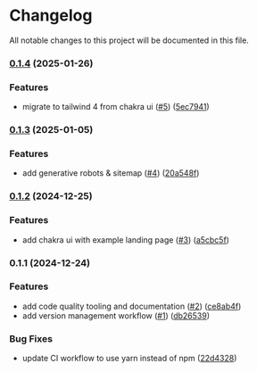 # Changelog

All notable changes to this project will be documented in this file.

### [0.1.4](https://github.com/ConvokeSoftware/aotc/compare/v0.1.3...v0.1.4) (2025-01-26)

### Features

- migrate to tailwind 4 from chakra ui ([#5](https://github.com/ConvokeSoftware/aotc/issues/5)) ([5ec7941](https://github.com/ConvokeSoftware/aotc/commit/5ec79410abd745cac510d720a0e8350fa283d01e))

### [0.1.3](https://github.com/ConvokeSoftware/aotc/compare/v0.1.2...v0.1.3) (2025-01-05)

### Features

- add generative robots & sitemap ([#4](https://github.com/ConvokeSoftware/aotc/issues/4)) ([20a548f](https://github.com/ConvokeSoftware/aotc/commit/20a548f140f5c0e666922daf68445df72bfb71be))

### [0.1.2](https://github.com/ConvokeSoftware/aotc/compare/v0.1.1...v0.1.2) (2024-12-25)

### Features

- add chakra ui with example landing page ([#3](https://github.com/ConvokeSoftware/aotc/issues/3)) ([a5cbc5f](https://github.com/ConvokeSoftware/aotc/commit/a5cbc5f24621feea47b2b888bc18c26cc1596322))

### 0.1.1 (2024-12-24)

### Features

- add code quality tooling and documentation ([#2](https://github.com/ConvokeSoftware/aotc/issues/2)) ([ce8ab4f](https://github.com/ConvokeSoftware/aotc/commit/ce8ab4ff1b4d4313570312ac01e98e7ba6fd36b0))
- add version management workflow ([#1](https://github.com/ConvokeSoftware/aotc/issues/1)) ([db26539](https://github.com/ConvokeSoftware/aotc/commit/db265397513563aa08c486c98d48c158c02679ee))

### Bug Fixes

- update CI workflow to use yarn instead of npm ([22d4328](https://github.com/ConvokeSoftware/aotc/commit/22d4328c45e238994c583770a9eb4a4dde412183))
